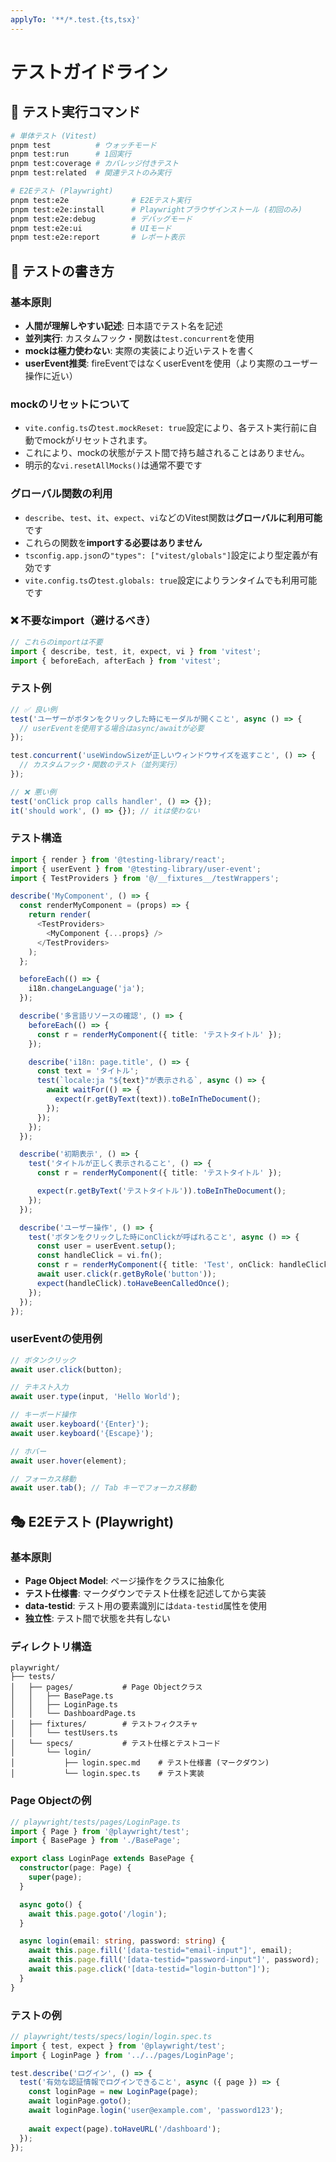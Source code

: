 ```yaml
---
applyTo: '**/*.test.{ts,tsx}'
---
```


# テストガイドライン

## 🧪 テスト実行コマンド

```bash
# 単体テスト (Vitest)
pnpm test          # ウォッチモード
pnpm test:run      # 1回実行
pnpm test:coverage # カバレッジ付きテスト
pnpm test:related  # 関連テストのみ実行

# E2Eテスト (Playwright)
pnpm test:e2e              # E2Eテスト実行
pnpm test:e2e:install      # Playwrightブラウザインストール (初回のみ)
pnpm test:e2e:debug        # デバッグモード
pnpm test:e2e:ui           # UIモード
pnpm test:e2e:report       # レポート表示
```

## 📝 テストの書き方

### 基本原則

- **人間が理解しやすい記述**: 日本語でテスト名を記述
- **並列実行**: カスタムフック・関数は`test.concurrent`を使用
- **mockは極力使わない**: 実際の実装により近いテストを書く
- **userEvent推奨**: fireEventではなくuserEventを使用（より実際のユーザー操作に近い）

### mockのリセットについて

- `vite.config.ts`の`test.mockReset: true`設定により、各テスト実行前に自動でmockがリセットされます。
- これにより、mockの状態がテスト間で持ち越されることはありません。
- 明示的な`vi.resetAllMocks()`は通常不要です

### グローバル関数の利用

- `describe`、`test`、`it`、`expect`、`vi`などのVitest関数は**グローバルに利用可能**です
- これらの関数を**importする必要はありません**
- `tsconfig.app.json`の`"types": ["vitest/globals"]`設定により型定義が有効です
- `vite.config.ts`の`test.globals: true`設定によりランタイムでも利用可能です

### ❌ 不要なimport（避けるべき）

```typescript
// これらのimportは不要
import { describe, test, it, expect, vi } from 'vitest';
import { beforeEach, afterEach } from 'vitest';
```

### テスト例

```typescript
// ✅ 良い例
test('ユーザーがボタンをクリックした時にモーダルが開くこと', async () => {
  // userEventを使用する場合はasync/awaitが必要
});

test.concurrent('useWindowSizeが正しいウィンドウサイズを返すこと', () => {
  // カスタムフック・関数のテスト（並列実行）
});

// ❌ 悪い例
test('onClick prop calls handler', () => {});
it('should work', () => {}); // itは使わない
```

### テスト構造

```typescript
import { render } from '@testing-library/react';
import { userEvent } from '@testing-library/user-event';
import { TestProviders } from '@/__fixtures__/testWrappers';

describe('MyComponent', () => {
  const renderMyComponent = (props) => {
    return render(
      <TestProviders>
        <MyComponent {...props} />
      </TestProviders>
    );
  };

  beforeEach(() => {
    i18n.changeLanguage('ja');
  });

  describe('多言語リソースの確認', () => {
    beforeEach(() => {
      const r = renderMyComponent({ title: 'テストタイトル' });
    });

    describe('i18n: page.title', () => {
      const text = 'タイトル';
      test(`locale:ja "${text}"が表示される`, async () => {
        await waitFor(() => {
          expect(r.getByText(text)).toBeInTheDocument();
        });
      });
    });
  });

  describe('初期表示', () => {
    test('タイトルが正しく表示されること', () => {
      const r = renderMyComponent({ title: 'テストタイトル' });

      expect(r.getByText('テストタイトル')).toBeInTheDocument();
    });
  });

  describe('ユーザー操作', () => {
    test('ボタンをクリックした時にonClickが呼ばれること', async () => {
      const user = userEvent.setup();
      const handleClick = vi.fn();
      const r = renderMyComponent({ title: 'Test', onClick: handleClick });
      await user.click(r.getByRole('button'));
      expect(handleClick).toHaveBeenCalledOnce();
    });
  });
});
```

### userEventの使用例

```typescript
// ボタンクリック
await user.click(button);

// テキスト入力
await user.type(input, 'Hello World');

// キーボード操作
await user.keyboard('{Enter}');
await user.keyboard('{Escape}');

// ホバー
await user.hover(element);

// フォーカス移動
await user.tab(); // Tab キーでフォーカス移動
```

## 🎭 E2Eテスト (Playwright)

### 基本原則

- **Page Object Model**: ページ操作をクラスに抽象化
- **テスト仕様書**: マークダウンでテスト仕様を記述してから実装
- **data-testid**: テスト用の要素識別には`data-testid`属性を使用
- **独立性**: テスト間で状態を共有しない

### ディレクトリ構造

```
playwright/
├── tests/
│   ├── pages/           # Page Objectクラス
│   │   ├── BasePage.ts
│   │   ├── LoginPage.ts
│   │   └── DashboardPage.ts
│   ├── fixtures/        # テストフィクスチャ
│   │   └── testUsers.ts
│   └── specs/           # テスト仕様とテストコード
│       └── login/
│           ├── login.spec.md    # テスト仕様書 (マークダウン)
│           └── login.spec.ts    # テスト実装
```

### Page Objectの例

```typescript
// playwright/tests/pages/LoginPage.ts
import { Page } from '@playwright/test';
import { BasePage } from './BasePage';

export class LoginPage extends BasePage {
  constructor(page: Page) {
    super(page);
  }

  async goto() {
    await this.page.goto('/login');
  }

  async login(email: string, password: string) {
    await this.page.fill('[data-testid="email-input"]', email);
    await this.page.fill('[data-testid="password-input"]', password);
    await this.page.click('[data-testid="login-button"]');
  }
}
```

### テストの例

```typescript
// playwright/tests/specs/login/login.spec.ts
import { test, expect } from '@playwright/test';
import { LoginPage } from '../../pages/LoginPage';

test.describe('ログイン', () => {
  test('有効な認証情報でログインできること', async ({ page }) => {
    const loginPage = new LoginPage(page);
    await loginPage.goto();
    await loginPage.login('user@example.com', 'password123');
    
    await expect(page).toHaveURL('/dashboard');
  });
});
```
